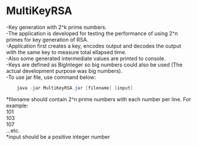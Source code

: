 # MultiKeyRSA
-Key generation with 2^k prime numbers.  
-The application is developed for testing the performance of using 2^n primes for key generation of RSA.  
-Application first creates a key, encodes output and decodes the output with the same key to measure total ellapsed time.  
-Also some generated intermediate values are printed to console.  
-Keys are defined as BigInteger so big numbers could also be used (The actual development purpose was big numbers).  
-To use jar file, use command below:  
```java
    java -jar MultiKeyRSA.jar [filename] [input]  
```
 *filename should contain 2^n prime numbers with each number per line. For example:  
  101  
  103  
  107  
  ...etc.  
  *input should be a positive integer number  
